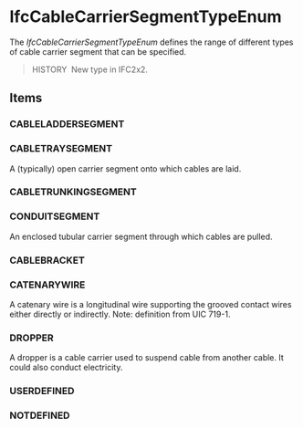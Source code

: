 # IfcCableCarrierSegmentTypeEnum

The _IfcCableCarrierSegmentTypeEnum_ defines the range of different types of cable carrier segment that can be specified.

> HISTORY&nbsp; New type in IFC2x2.

## Items

### CABLELADDERSEGMENT


### CABLETRAYSEGMENT
A (typically) open carrier segment onto which cables are laid.

### CABLETRUNKINGSEGMENT


### CONDUITSEGMENT
An enclosed tubular carrier segment through which cables are pulled.

### CABLEBRACKET


### CATENARYWIRE
A catenary wire is a longitudinal wire supporting the grooved contact wires either directly or indirectly.
Note: definition from UIC 719-1.

### DROPPER
A dropper is a cable carrier used to suspend cable from another cable. It could also conduct electricity.

### USERDEFINED


### NOTDEFINED

